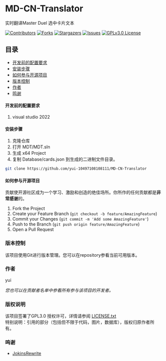 # MD-CN-Translator

实时翻译Master Duel 选中卡片文本

<!-- PROJECT SHIELDS -->

[![Contributors][contributors-shield]][contributors-url]
[![Forks][forks-shield]][forks-url]
[![Stargazers][stars-shield]][stars-url]
[![Issues][issues-shield]][issues-url]
[![GPLv3.0 License][license-shield]][license-url]

 
## 目录

  - [开发前的配置要求](#开发前的配置要求)
  - [安装步骤](#安装步骤)
  - [如何参与开源项目](#如何参与开源项目)
- [版本控制](#版本控制)
- [作者](#作者)
- [鸣谢](#鸣谢)


#### 开发前的配置要求

1. visual studio 2022

#### **安装步骤**

1. 克隆仓库
2. 打开 MDT/MDT.sln
3. 生成 x64 Project
4. 复制 Database/cards.json 到生成的二进制文件目录。
```sh
git clone https://github.com/yui-10497108108111/MD-CN-Translator
```






#### 如何参与开源项目

贡献使开源社区成为一个学习、激励和创造的绝佳场所。你所作的任何贡献都是**非常感谢**的。


1. Fork the Project
2. Create your Feature Branch (`git checkout -b feature/AmazingFeature`)
3. Commit your Changes (`git commit -m 'Add some AmazingFeature'`)
4. Push to the Branch (`git push origin feature/AmazingFeature`)
5. Open a Pull Request



### 版本控制

该项目使用Git进行版本管理。您可以在repository参看当前可用版本。

### 作者

yui

 *您也可以在贡献者名单中参看所有参与该项目的开发者。*

### 版权说明

该项目签署了GPL3.0 授权许可，详情请参阅 [LICENSE.txt](https://github.com/yui-10497108108111/MD-CN-Translator/blob/main/LICENSE)    
特别说明：引用的部分（包括但不限于代码，图片，数据库），版权归原作者所有。

### 鸣谢


- [JokinsRewrite](https://github.com/JokinAce/JokinsRewrite)

<!-- links -->
[your-project-path]:yui-10497108108111/MD-CN-Translator
[contributors-shield]: https://img.shields.io/github/contributors/yui-10497108108111/MD-CN-Translator.svg?style=flat-square
[contributors-url]: https://github.com/yui-10497108108111/MD-CN-Translator/graphs/contributors
[forks-shield]: https://img.shields.io/github/forks/yui-10497108108111/MD-CN-Translator.svg?style=flat-square
[forks-url]: https://github.com/yui-10497108108111/MD-CN-Translator/network/members
[stars-shield]: https://img.shields.io/github/stars/yui-10497108108111/MD-CN-Translator.svg?style=flat-square
[stars-url]: https://github.com/yui-10497108108111/MD-CN-Translator/stargazers
[issues-shield]: https://img.shields.io/github/issues/yui-10497108108111/MD-CN-Translator.svg?style=flat-square
[issues-url]: https://img.shields.io/github/issues/yui-10497108108111/MD-CN-Translator.svg
[license-shield]: https://img.shields.io/github/license/yui-10497108108111/MD-CN-Translator.svg?style=flat-square
[license-url]: https://github.com/yui-10497108108111/MD-CN-Translator/blob/master/LICENSE.txt



